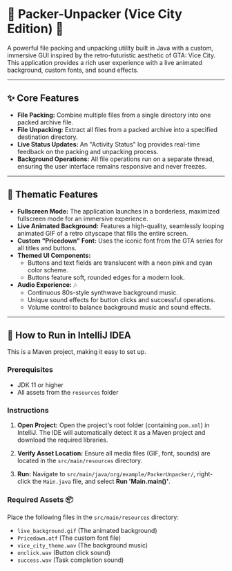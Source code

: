 # 🌴 Packer-Unpacker (Vice City Edition) 🌴

A powerful file packing and unpacking utility built in Java with a custom, immersive GUI inspired by the retro-futuristic aesthetic of GTA: Vice City. This application provides a rich user experience with a live animated background, custom fonts, and sound effects.

---

## ✨ Core Features

* **File Packing:** Combine multiple files from a single directory into one packed archive file.
* **File Unpacking:** Extract all files from a packed archive into a specified destination directory.
* **Live Status Updates:** An "Activity Status" log provides real-time feedback on the packing and unpacking process.
* **Background Operations:** All file operations run on a separate thread, ensuring the user interface remains responsive and never freezes.

---

## 🎨 Thematic Features

* **Fullscreen Mode:** The application launches in a borderless, maximized fullscreen mode for an immersive experience.
* **Live Animated Background:** Features a high-quality, seamlessly looping animated GIF of a retro cityscape that fills the entire screen.
* **Custom "Pricedown" Font:** Uses the iconic font from the GTA series for all titles and buttons.
* **Themed UI Components:**
    * Buttons and text fields are translucent with a neon pink and cyan color scheme.
    * Buttons feature soft, rounded edges for a modern look.
* **Audio Experience:** 🎶
    * Continuous 80s-style synthwave background music.
    * Unique sound effects for button clicks and successful operations.
    * Volume control to balance background music and sound effects.

---

## 🚀 How to Run in IntelliJ IDEA

This is a Maven project, making it easy to set up.

### Prerequisites
* JDK 11 or higher
* All assets from the `resources` folder

### Instructions

1.  **Open Project:** Open the project's root folder (containing `pom.xml`) in IntelliJ. The IDE will automatically detect it as a Maven project and download the required libraries.

2.  **Verify Asset Location:** Ensure all media files (GIF, font, sounds) are located in the `src/main/resources` directory.

3.  **Run:** Navigate to `src/main/java/org/example/PackerUnpacker/`, right-click the `Main.java` file, and select **Run 'Main.main()'**.

### Required Assets 📦

Place the following files in the `src/main/resources` directory:
* `live_background.gif` (The animated background)
* `Pricedown.otf` (The custom font file)
* `vice_city_theme.wav` (The background music)
* `onclick.wav` (Button click sound)
* `success.wav` (Task completion sound)
